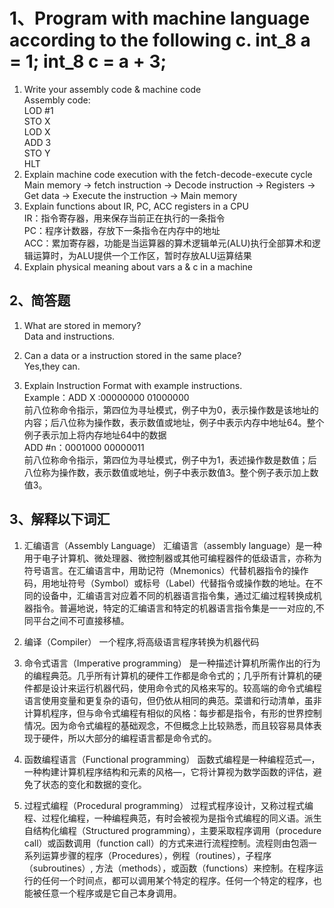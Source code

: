 # 1、Program with machine language according to the following c. int_8 a = 1;  int_8 c = a + 3; 

1) Write your assembly code & machine code <br>
Assembly code:<br>
LOD #1<br>
STO X<br>
LOD X<br>
ADD 3<br>
STO Y<br>
HLT<br>
2) Explain machine code execution with the fetch-decode-execute cycle <br>
Main memory 
→ fetch instruction 
→ Decode instruction 
→ Registers 
→ Get data 
→ Execute the instruction 
→ Main memory<br>
3) Explain functions about  IR, PC, ACC registers in a CPU <br>
IR：指令寄存器，用来保存当前正在执行的一条指令 <br>
PC：程序计数器，存放下一条指令在内存中的地址 <br>
ACC：累加寄存器，功能是当运算器的算术逻辑单元(ALU)执行全部算术和逻辑运算时，为ALU提供一个工作区，暂时存放ALU运算结果<br>
4) Explain physical meaning about vars a & c in a machine<br>

## 2、简答题 
1) What are stored in memory?<br>
 Data and instructions. <br>

2) Can a data or a instruction stored in the same place? <br>
Yes,they can.<br>
3) Explain Instruction Format with example instructions.<br>
Example：ADD X :00000000 01000000<br>
前八位称命令指示，第四位为寻址模式，例子中为0，表示操作数是该地址的内容；后八位称为操作数，表示数值或地址，例子中表示内存中地址64。整个例子表示加上将内存地址64中的数据<br>
ADD #n：0001000 00000011<br>
前八位称命令指示，第四位为寻址模式，例子中为1，表述操作数是数值；后八位称为操作数，表示数值或地址，例子中表示数值3。整个例子表示加上数值3。

## 3、解释以下词汇
 1) 汇编语言（Assembly Language） 
 汇编语言（assembly language）是一种用于电子计算机、微处理器、微控制器或其他可编程器件的低级语言，亦称为符号语言。在汇编语言中，用助记符（Mnemonics）代替机器指令的操作码，用地址符号（Symbol）或标号（Label）代替指令或操作数的地址。在不同的设备中，汇编语言对应着不同的机器语言指令集，通过汇编过程转换成机器指令。普遍地说，特定的汇编语言和特定的机器语言指令集是一一对应的,不同平台之间不可直接移植。
 2) 编译（Compiler）
一个程序,将高级语言程序转换为机器代码

 3) 命令式语言（Imperative programming）
是一种描述计算机所需作出的行为的编程典范。几乎所有计算机的硬件工作都是命令式的；几乎所有计算机的硬件都是设计来运行机器代码，使用命令式的风格来写的。较高端的命令式编程语言使用变量和更复杂的语句，但仍依从相同的典范。菜谱和行动清单，虽非计算机程序，但与命令式编程有相似的风格：每步都是指令，有形的世界控制情况。因为命令式编程的基础观念，不但概念上比较熟悉，而且较容易具体表现于硬件，所以大部分的编程语言都是命令式的。
 
 4) 函数编程语言（Functional programming）
 函数式编程是一种编程范式—，一种构建计算机程序结构和元素的风格—，它将计算视为数学函数的评估，避免了状态的变化和数据的变化。
 5) 过程式编程（Procedural programming）
 过程式程序设计，又称过程式编程、过程化编程，一种编程典范，有时会被视为是指令式编程的同义语。派生自结构化编程（Structured programming），主要采取程序调用（procedure call）或函数调用（function call）的方式来进行流程控制。流程则由包涵一系列运算步骤的程序（Procedures），例程（routines），子程序（subroutines）, 方法（methods），或函数（functions）来控制。在程序运行的任何一个时间点，都可以调用某个特定的程序。任何一个特定的程序，也能被任意一个程序或是它自己本身调用。 


